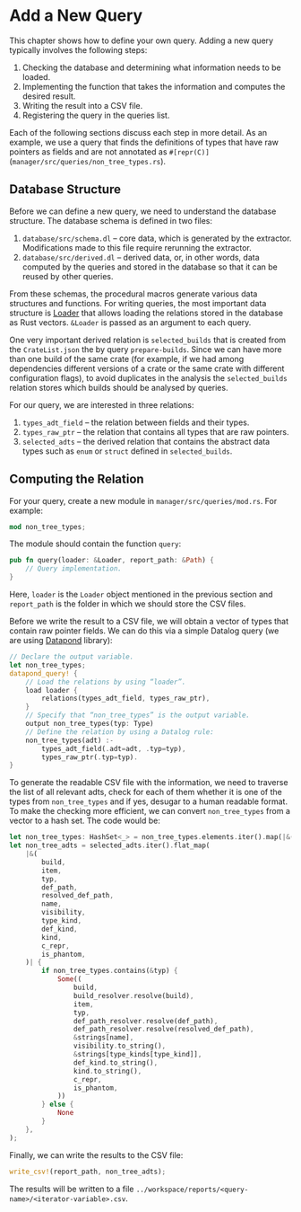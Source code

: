 # Add a New Query

This chapter shows how to define your own query. Adding a new query typically involves the following steps:

1. Checking the database and determining what information needs to be loaded.
2. Implementing the function that takes the information and computes the desired result.
3. Writing the result into a CSV file.
4. Registering the query in the queries list.

Each of the following sections discuss each step in more detail. As an example, we use a query that finds the definitions of types that have raw pointers as fields and are not annotated as `#[repr(C)]` (`manager/src/queries/non_tree_types.rs`).

## Database Structure

Before we can define a new query, we need to understand the database structure. The database schema is defined in two files:

1. `database/src/schema.dl` – core data, which is generated by the extractor. Modifications made to this file require rerunning the extractor.
2. `database/src/derived.dl` – derived data, or, in other words, data computed by the queries and stored in the database so that it can be reused by other queries.

From these schemas, the procedural macros generate various data structures and functions. For writing queries, the most important data structure is [Loader](https://rust-corpus.github.io/qrates/doc/corpus_database/tables/struct.Loader.html) that allows loading the relations stored in the database as Rust vectors. `&Loader` is passed as an argument to each query.

One very important derived relation is `selected_builds` that is created from the `CrateList.json` the by query `prepare-builds`. Since we can have more than one build of the same crate (for example, if we had among dependencies different versions of a crate or the same crate with different configuration flags), to avoid duplicates in the analysis the `selected_builds` relation stores which builds should be analysed by queries.

For our query, we are interested in three relations:

1. `types_adt_field` – the relation between fields and their types.
2. `types_raw_ptr` – the relation that contains all types that are raw pointers.
3. `selected_adts` – the derived relation that contains the abstract data types such as `enum` or `struct` defined in `selected_builds`.

## Computing the Relation

For your query, create a new module in `manager/src/queries/mod.rs`. For example:

```rust
mod non_tree_types;
```

The module should contain the function `query`:

```rust
pub fn query(loader: &Loader, report_path: &Path) {
    // Query implementation.
}
```

Here, `loader` is the `Loader` object mentioned in the previous section and `report_path` is the folder in which we should store the CSV files.

Before we write the result to a CSV file, we will obtain a vector of types that contain raw pointer fields. We can do this via a simple Datalog query (we are using [Datapond](https://github.com/lqd/datapond) library):

```rust
// Declare the output variable.
let non_tree_types;
datapond_query! {
    // Load the relations by using “loader”.
    load loader {
        relations(types_adt_field, types_raw_ptr),
    }
    // Specify that “non_tree_types” is the output variable.
    output non_tree_types(typ: Type)
    // Define the relation by using a Datalog rule:
    non_tree_types(adt) :-
        types_adt_field(.adt=adt, .typ=typ),
        types_raw_ptr(.typ=typ).
}
```

To generate the readable CSV file with the information, we need to traverse the list of all relevant adts, check for each of them whether it is one of the types from `non_tree_types` and if yes, desugar to a human readable format. To make the checking more efficient, we can convert `non_tree_types` from a vector to a hash set. The code would be:

```rust
let non_tree_types: HashSet<_> = non_tree_types.elements.iter().map(|&(typ,)| typ).collect();
let non_tree_adts = selected_adts.iter().flat_map(
    |&(
        build,
        item,
        typ,
        def_path,
        resolved_def_path,
        name,
        visibility,
        type_kind,
        def_kind,
        kind,
        c_repr,
        is_phantom,
    )| {
        if non_tree_types.contains(&typ) {
            Some((
                build,
                build_resolver.resolve(build),
                item,
                typ,
                def_path_resolver.resolve(def_path),
                def_path_resolver.resolve(resolved_def_path),
                &strings[name],
                visibility.to_string(),
                &strings[type_kinds[type_kind]],
                def_kind.to_string(),
                kind.to_string(),
                c_repr,
                is_phantom,
            ))
        } else {
            None
        }
    },
);
```

Finally, we can write the results to the CSV file:

```rust
write_csv!(report_path, non_tree_adts);
```

The results will be written to a file `../workspace/reports/<query-name>/<iterator-variable>.csv`.
